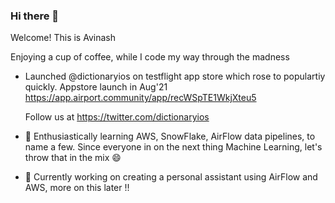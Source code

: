 ### Hi there 👋
Welcome! This is Avinash

Enjoying a cup of coffee, while I code my way through the madness

- Launched @dictionaryios on testflight app store which rose to populartiy quickly. Appstore launch in Aug'21
https://app.airport.community/app/recWSpTE1WkjXteu5

     Follow us at https://twitter.com/dictionaryios

- 🌱 Enthusiastically learning AWS, SnowFlake, AirFlow data pipelines, to name a few. 
     Since everyone in on the next thing Machine Learning, let's throw that in the mix 😄
     
- 🔭 Currently working on creating a personal assistant using AirFlow and AWS, more on this later !! 


<!--
**aviravipati/aviravipati** is a ✨ _special_ ✨ repository because its `README.md` (this file) appears on your GitHub profile.

Here are some ideas to get you started:

- 🔭 I’m currently working on ...
- 🌱 I’m currently learning ...
- 👯 I’m looking to collaborate on ...
- 🤔 I’m looking for help with ...
- 💬 Ask me about ...
- 📫 How to reach me: ...
- 😄 Pronouns: ...
- ⚡ Fun fact: ...
-->
